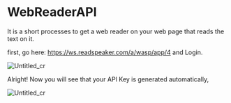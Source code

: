 # WebReaderAPI
It is a short processes to get a web reader on your web page that reads the text on it.


first, go here: https://ws.readspeaker.com/a/wasp/app/4 and Login.

![Untitled_cr](https://user-images.githubusercontent.com/89275769/138440658-aacfd6a0-2a71-4544-bedf-4e0e57406f1e.jpg)






Alright! Now you will see that your API Key is generated automatically,


![Untitled_cr](https://user-images.githubusercontent.com/89275769/138441290-4dd631cc-52fe-491f-b551-a8ebe54b48fc.jpg)
